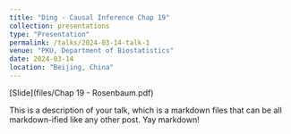 ```yaml
---
title: "Ding - Causal Inference Chap 19"
collection: presentations
type: "Presentation"
permalink: /talks/2024-03-14-talk-1
venue: "PKU, Department of Biostatistics"
date: 2024-03-14
location: "Beijing, China"
---
```


[Slide](files/Chap 19 - Rosenbaum.pdf)

This is a description of your talk, which is a markdown files that can be all markdown-ified like any other post. Yay markdown!
